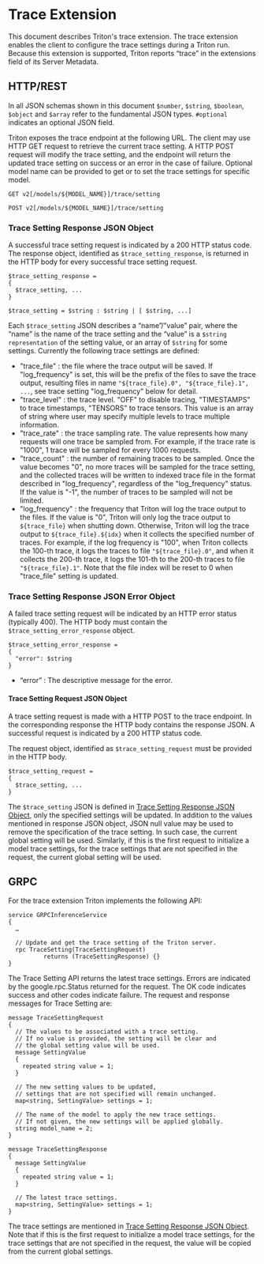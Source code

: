 <!--
# Copyright (c) 2022, NVIDIA CORPORATION & AFFILIATES. All rights reserved.
#
# Redistribution and use in source and binary forms, with or without
# modification, are permitted provided that the following conditions
# are met:
#  * Redistributions of source code must retain the above copyright
#    notice, this list of conditions and the following disclaimer.
#  * Redistributions in binary form must reproduce the above copyright
#    notice, this list of conditions and the following disclaimer in the
#    documentation and/or other materials provided with the distribution.
#  * Neither the name of NVIDIA CORPORATION nor the names of its
#    contributors may be used to endorse or promote products derived
#    from this software without specific prior written permission.
#
# THIS SOFTWARE IS PROVIDED BY THE COPYRIGHT HOLDERS ``AS IS'' AND ANY
# EXPRESS OR IMPLIED WARRANTIES, INCLUDING, BUT NOT LIMITED TO, THE
# IMPLIED WARRANTIES OF MERCHANTABILITY AND FITNESS FOR A PARTICULAR
# PURPOSE ARE DISCLAIMED.  IN NO EVENT SHALL THE COPYRIGHT OWNER OR
# CONTRIBUTORS BE LIABLE FOR ANY DIRECT, INDIRECT, INCIDENTAL, SPECIAL,
# EXEMPLARY, OR CONSEQUENTIAL DAMAGES (INCLUDING, BUT NOT LIMITED TO,
# PROCUREMENT OF SUBSTITUTE GOODS OR SERVICES; LOSS OF USE, DATA, OR
# PROFITS; OR BUSINESS INTERRUPTION) HOWEVER CAUSED AND ON ANY THEORY
# OF LIABILITY, WHETHER IN CONTRACT, STRICT LIABILITY, OR TORT
# (INCLUDING NEGLIGENCE OR OTHERWISE) ARISING IN ANY WAY OUT OF THE USE
# OF THIS SOFTWARE, EVEN IF ADVISED OF THE POSSIBILITY OF SUCH DAMAGE.
-->

# Trace Extension

This document describes Triton's trace extension. The trace extension enables
the client to configure the trace settings during a Triton run. Because this
extension is supported, Triton reports “trace” in the extensions field of
its Server Metadata.

## HTTP/REST

In all JSON schemas shown in this document `$number`, `$string`, `$boolean`,
`$object` and `$array` refer to the fundamental JSON types. `#optional`
indicates an optional JSON field.

Triton exposes the trace endpoint at the following URL. The client may use
HTTP GET request to retrieve the current trace setting. A HTTP POST request
will modify the trace setting, and the endpoint will return the updated trace
setting on success or an error in the case of failure. Optional model name
can be provided to get or to set the trace settings for specific model.

```
GET v2[/models/${MODEL_NAME}]/trace/setting

POST v2[/models/${MODEL_NAME}]/trace/setting
```

### Trace Setting Response JSON Object

A successful trace setting request is indicated by a 200 HTTP status
code. The response object, identified as `$trace_setting_response`, is
returned in the HTTP body for every successful trace setting request.

```
$trace_setting_response =
{
  $trace_setting, ...
}

$trace_setting = $string : $string | [ $string, ...]
```

Each `$trace_setting` JSON describes a “name”/”value” pair, where the “name” is
the name of the trace setting and the “value” is a `$string representation` of the
setting value, or an array of `$string` for some settings. Currently the following
trace settings are defined:

- "trace_file" : the file where the trace output will be saved. If
"log_frequency" is set, this will be the prefix of the files to save the
trace output, resulting files in name `"${trace_file}.0", "${trace_file}.1", ...`,
see trace setting "log_frequency" below for detail.
- "trace_level" : the trace level. "OFF" to disable tracing,
"TIMESTAMPS" to trace timestamps, "TENSORS" to trace tensors.
This value is an array of string where user may specify multiple levels to
trace multiple information.
- "trace_rate" : the trace sampling rate. The value represents how many requests
will one trace be sampled from. For example, if the trace rate is "1000",
1 trace will be sampled for every 1000 requests.
- "trace_count" : the number of remaining traces to be sampled. Once the value
becomes "0", no more traces will be sampled for the trace setting, and the
collected traces will be written to indexed trace file in the format described
in "log_frequency", regardless of the "log_frequency" status.
If the value is "-1", the number of traces to be sampled will not be limited.
- "log_frequency" : the frequency that Triton will log the
trace output to the files. If the value is "0", Triton will only log
the trace output to `${trace_file}` when shutting down. Otherwise, Triton will log
the trace output to `${trace_file}.${idx}` when it collects
the specified number of traces. For example, if the log frequency is "100",
when Triton collects the 100-th trace, it logs the traces to file
`"${trace_file}.0"`, and when it collects the 200-th trace, it logs the 101-th to
the 200-th traces to file `"${trace_file}.1"`. Note that the file index will be
reset to 0 when "trace_file" setting is updated.


### Trace Setting Response JSON Error Object

A failed trace setting request will be indicated by an HTTP error status
(typically 400). The HTTP body must contain the
`$trace_setting_error_response` object.

```
$trace_setting_error_response =
{
  "error": $string
}
```

- “error” : The descriptive message for the error.

#### Trace Setting Request JSON Object

A trace setting request is made with a HTTP POST to
the trace endpoint. In the corresponding response the HTTP body contains the
response JSON. A successful request is indicated by a 200 HTTP status code.

The request object, identified as `$trace_setting_request` must be provided in the HTTP
body.

```
$trace_setting_request =
{
  $trace_setting, ...
}
```

The `$trace_setting` JSON is defined in
[Trace Setting Response JSON Object](#trace-setting-response-json-object), only the specified
settings will be updated. In addition to the values mentioned in response JSON
object, JSON null value may be used to remove the specification of
the trace setting. In such case, the current global setting will be used.
Similarly, if this is the first request to initialize a model trace settings,
for the trace settings that are not specified in the request, the current global
setting will be used.

## GRPC

For the trace extension Triton implements the following API:

```
service GRPCInferenceService
{
  …

  // Update and get the trace setting of the Triton server.
  rpc TraceSetting(TraceSettingRequest)
          returns (TraceSettingResponse) {}
}
```

The Trace Setting API returns the latest trace settings. Errors are indicated
by the google.rpc.Status returned for the request. The OK code
indicates success and other codes indicate failure. The request and
response messages for Trace Setting are:

```
message TraceSettingRequest
{
  // The values to be associated with a trace setting.
  // If no value is provided, the setting will be clear and
  // the global setting value will be used.
  message SettingValue
  {
    repeated string value = 1;
  }

  // The new setting values to be updated,
  // settings that are not specified will remain unchanged.
  map<string, SettingValue> settings = 1;

  // The name of the model to apply the new trace settings.
  // If not given, the new settings will be applied globally.
  string model_name = 2;
}

message TraceSettingResponse
{
  message SettingValue
  {
    repeated string value = 1;
  }

  // The latest trace settings.
  map<string, SettingValue> settings = 1;
}
```

The trace settings are mentioned in
[Trace Setting Response JSON Object](#trace-setting-response-json-object).
Note that if this is the first request to initialize
a model trace settings, for the trace settings that are not specified
in the request, the value will be copied from the current global settings.
